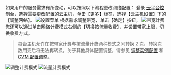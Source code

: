 如果用户的服务需求有所变动，可以按照以下流程更改网络配置：
登录 [云平台控制台](http://tcecqpoc.fsphere.cn/login?s_url=https%3A%2F%2Fconsole.tce.fsphere.c%2F)，选择需要更改配置的云主机，单击【更多】标签，选择【云主机设置】下的【调整网络】。
![设置菜单](http://imgcache.tcecqpoc.fsphere.cn/image/mc.qcloudimg.com/static/img/15ff016e55ee22712a62d7bbbaf9b05e/image.png)
根据需求调整带宽，单击【确定】按钮。
![带宽计费](http://imgcache.tcecqpoc.fsphere.cn/image/mc.qcloudimg.com/static/img/7fb19a1acca4bb117b46a02db64e8b63/image.png)
您还可以通过单击网络计费模式右侧的【切换按流量收费】，并设置带宽上限，切换收费方式。
> 每台主机允许在按带宽计费与按流量计费两种模式之间转换 2 次，转换次数用完后将无法再转换。关于其他具体配置调整，请参见 [调整实例配置](http://tcecqpoc.fsphere.cn/document/product/213/5730) 和 [CVM 配置调整](http://tcecqpoc.fsphere.cn/document/product/213/2178)。

![调整计费模式](http://imgcache.tcecqpoc.fsphere.cn/image/mc.qcloudimg.com/static/img/5e1be1168bdf0eea24539c0f3b0480b6/image.png)
![流量计费模式](http://imgcache.tcecqpoc.fsphere.cn/image/mc.qcloudimg.com/static/img/3b8332d5c3ef0f3ffb373dc27db3855f/image.png)

